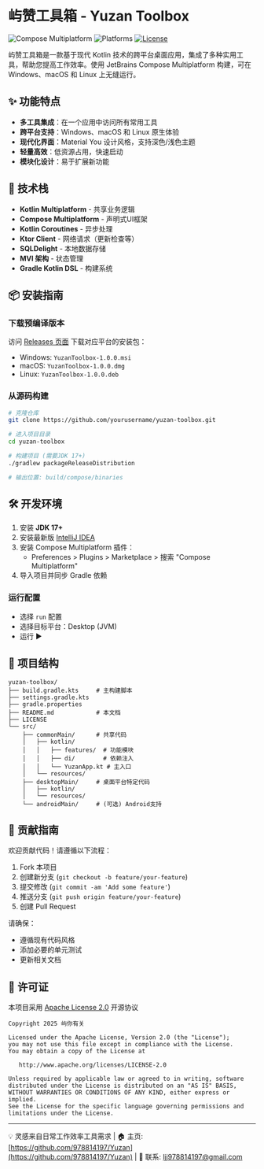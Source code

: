 # 屿赞工具箱 - Yuzan Toolbox

![Compose Multiplatform](https://img.shields.io/badge/Compose%20Multiplatform-1.8.2-blue)
![Platforms](https://img.shields.io/badge/Platforms-Windows%20%7C%20macOS%20%7C%20Linux-green)
[![License](https://img.shields.io/badge/License-Apache%202.0-orange)](LICENSE)

屿赞工具箱是一款基于现代 Kotlin 技术的跨平台桌面应用，集成了多种实用工具，帮助您提高工作效率。使用 JetBrains Compose Multiplatform 构建，可在 Windows、macOS 和 Linux 上无缝运行。

## ✨ 功能特点

- **多工具集成**：在一个应用中访问所有常用工具
- **跨平台支持**：Windows、macOS 和 Linux 原生体验
- **现代化界面**：Material You 设计风格，支持深色/浅色主题
- **轻量高效**：低资源占用，快速启动
- **模块化设计**：易于扩展新功能

## 🚀 技术栈

- **Kotlin Multiplatform** - 共享业务逻辑
- **Compose Multiplatform** - 声明式UI框架
- **Kotlin Coroutines** - 异步处理
- **Ktor Client** - 网络请求（更新检查等）
- **SQLDelight** - 本地数据存储
- **MVI 架构** - 状态管理
- **Gradle Kotlin DSL** - 构建系统

## 📦 安装指南

### 下载预编译版本
访问 [Releases 页面](https://github.com/yourusername/yuzan-toolbox/releases) 下载对应平台的安装包：
- Windows: `YuzanToolbox-1.0.0.msi`
- macOS: `YuzanToolbox-1.0.0.dmg`
- Linux: `YuzanToolbox-1.0.0.deb`

### 从源码构建
```bash
# 克隆仓库
git clone https://github.com/yourusername/yuzan-toolbox.git

# 进入项目目录
cd yuzan-toolbox

# 构建项目 (需要JDK 17+)
./gradlew packageReleaseDistribution

# 输出位置: build/compose/binaries
```

## 🛠️ 开发环境

1. 安装 **JDK 17+**
2. 安装最新版 [IntelliJ IDEA](https://www.jetbrains.com/idea/)
3. 安装 Compose Multiplatform 插件：
    - Preferences > Plugins > Marketplace > 搜索 "Compose Multiplatform"
4. 导入项目并同步 Gradle 依赖

### 运行配置
- 选择 `run` 配置
- 选择目标平台：Desktop (JVM)
- 运行 ▶️

## 🧩 项目结构
```
yuzan-toolbox/
├── build.gradle.kts     # 主构建脚本
├── settings.gradle.kts
├── gradle.properties
├── README.md            # 本文档
├── LICENSE
└── src/
    ├── commonMain/      # 共享代码
    │   ├── kotlin/
    │   │   ├── features/  # 功能模块
    │   │   ├── di/        # 依赖注入
    │   │   └── YuzanApp.kt # 主入口
    │   └── resources/
    ├── desktopMain/     # 桌面平台特定代码
    │   ├── kotlin/
    │   └── resources/
    └── androidMain/     # (可选) Android支持
```

## 🤝 贡献指南

欢迎贡献代码！请遵循以下流程：
1. Fork 本项目
2. 创建新分支 (`git checkout -b feature/your-feature`)
3. 提交修改 (`git commit -am 'Add some feature'`)
4. 推送分支 (`git push origin feature/your-feature`)
5. 创建 Pull Request

请确保：
- 遵循现有代码风格
- 添加必要的单元测试
- 更新相关文档

## 📄 许可证

本项目采用 [Apache License 2.0](LICENSE) 开源协议

```
Copyright 2025 屿你有关

Licensed under the Apache License, Version 2.0 (the "License");
you may not use this file except in compliance with the License.
You may obtain a copy of the License at

   http://www.apache.org/licenses/LICENSE-2.0

Unless required by applicable law or agreed to in writing, software
distributed under the License is distributed on an "AS IS" BASIS,
WITHOUT WARRANTIES OR CONDITIONS OF ANY KIND, either express or implied.
See the License for the specific language governing permissions and
limitations under the License.
```

---
💡 灵感来自日常工作效率工具需求 | 🏠 主页: [https://github.com/978814197/Yuzan](https://github.com/978814197/Yuzan) | 📧 联系: ljj978814197@gmail.com